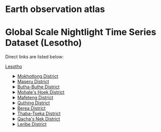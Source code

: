 # Earth observation atlas
 # Global Scale Nightlight Time Series Dataset (Lesotho)
Direct links are listed below:

<a href="https://eoatlas-nightlight.s3.amazonaws.com/eoatlas-monthly-nightlight-00106.csv">Lesotho</a>
<ul>
<details>
<summary><a href="https://eoatlas-nightlight.s3.amazonaws.com/eoatlas-monthly-nightlight-01839.csv">Mokhotlong District</a></summary>
<ul>
<ol>
<li><a href="https://eoatlas-nightlight.s3.amazonaws.com/eoatlas-monthly-nightlight-32121.csv">Menoaneng</a></li><li><a href="https://eoatlas-nightlight.s3.amazonaws.com/eoatlas-monthly-nightlight-32130.csv">Sanqebethu</a></li><li><a href="https://eoatlas-nightlight.s3.amazonaws.com/eoatlas-monthly-nightlight-32145.csv">Mphokojoana</a></li><li><a href="https://eoatlas-nightlight.s3.amazonaws.com/eoatlas-monthly-nightlight-32146.csv">Seate</a></li><li><a href="https://eoatlas-nightlight.s3.amazonaws.com/eoatlas-monthly-nightlight-32160.csv">Mokhotlong</a></li></ul>
</ol>
</details>
<details>
<summary><a href="https://eoatlas-nightlight.s3.amazonaws.com/eoatlas-monthly-nightlight-01840.csv">Maseru District</a></summary>
<ul>
<ol>
<li><a href="https://eoatlas-nightlight.s3.amazonaws.com/eoatlas-monthly-nightlight-32109.csv">Makhoalipana</a></li><li><a href="https://eoatlas-nightlight.s3.amazonaws.com/eoatlas-monthly-nightlight-32114.csv">Kubake</a></li><li><a href="https://eoatlas-nightlight.s3.amazonaws.com/eoatlas-monthly-nightlight-32115.csv">Makhoarane</a></li><li><a href="https://eoatlas-nightlight.s3.amazonaws.com/eoatlas-monthly-nightlight-32117.csv">Manonyane</a></li><li><a href="https://eoatlas-nightlight.s3.amazonaws.com/eoatlas-monthly-nightlight-32118.csv">Mohlakeng</a></li><li><a href="https://eoatlas-nightlight.s3.amazonaws.com/eoatlas-monthly-nightlight-32119.csv">Thota-ea-Moli</a></li><li><a href="https://eoatlas-nightlight.s3.amazonaws.com/eoatlas-monthly-nightlight-32120.csv">Lilala</a></li><li><a href="https://eoatlas-nightlight.s3.amazonaws.com/eoatlas-monthly-nightlight-32122.csv">Qiloane</a></li><li><a href="https://eoatlas-nightlight.s3.amazonaws.com/eoatlas-monthly-nightlight-32123.csv">Ratau</a></li><li><a href="https://eoatlas-nightlight.s3.amazonaws.com/eoatlas-monthly-nightlight-32124.csv">Likolobeng</a></li><li><a href="https://eoatlas-nightlight.s3.amazonaws.com/eoatlas-monthly-nightlight-32156.csv">Semonkong</a></li><li><a href="https://eoatlas-nightlight.s3.amazonaws.com/eoatlas-monthly-nightlight-32159.csv">Maseru (Maseru District)</a></li></ul>
</ol>
</details>
<details>
<summary><a href="https://eoatlas-nightlight.s3.amazonaws.com/eoatlas-monthly-nightlight-01841.csv">Butha-Buthe District</a></summary>
<ul>
<ol>
<li><a href="https://eoatlas-nightlight.s3.amazonaws.com/eoatlas-monthly-nightlight-32149.csv">Tsa-le-Moleka</a></li><li><a href="https://eoatlas-nightlight.s3.amazonaws.com/eoatlas-monthly-nightlight-32150.csv">Nqoe</a></li><li><a href="https://eoatlas-nightlight.s3.amazonaws.com/eoatlas-monthly-nightlight-32151.csv">Likila</a></li><li><a href="https://eoatlas-nightlight.s3.amazonaws.com/eoatlas-monthly-nightlight-32152.csv">Ngoajane</a></li><li><a href="https://eoatlas-nightlight.s3.amazonaws.com/eoatlas-monthly-nightlight-32166.csv">Butha-Buthe (Butha-Buthe District)</a></li></ul>
</ol>
</details>
<details>
<summary><a href="https://eoatlas-nightlight.s3.amazonaws.com/eoatlas-monthly-nightlight-01842.csv">Mohale's Hoek District</a></summary>
<ul>
<ol>
<li><a href="https://eoatlas-nightlight.s3.amazonaws.com/eoatlas-monthly-nightlight-32092.csv">Khoelenya</a></li><li><a href="https://eoatlas-nightlight.s3.amazonaws.com/eoatlas-monthly-nightlight-32093.csv">Lithipeng</a></li><li><a href="https://eoatlas-nightlight.s3.amazonaws.com/eoatlas-monthly-nightlight-32096.csv">Mashaleng</a></li><li><a href="https://eoatlas-nightlight.s3.amazonaws.com/eoatlas-monthly-nightlight-32098.csv">Thaba-Mokhele</a></li><li><a href="https://eoatlas-nightlight.s3.amazonaws.com/eoatlas-monthly-nightlight-32099.csv">Siloe</a></li><li><a href="https://eoatlas-nightlight.s3.amazonaws.com/eoatlas-monthly-nightlight-32100.csv">Qhoasing</a></li><li><a href="https://eoatlas-nightlight.s3.amazonaws.com/eoatlas-monthly-nightlight-32102.csv">Senqunyane</a></li><li><a href="https://eoatlas-nightlight.s3.amazonaws.com/eoatlas-monthly-nightlight-32154.csv">Mohale's Hoek</a></li></ul>
</ol>
</details>
<details>
<summary><a href="https://eoatlas-nightlight.s3.amazonaws.com/eoatlas-monthly-nightlight-01843.csv">Mafeteng District</a></summary>
<ul>
<ol>
<li><a href="https://eoatlas-nightlight.s3.amazonaws.com/eoatlas-monthly-nightlight-32101.csv">Makoabating</a></li><li><a href="https://eoatlas-nightlight.s3.amazonaws.com/eoatlas-monthly-nightlight-32105.csv">Ramoetsana</a></li><li><a href="https://eoatlas-nightlight.s3.amazonaws.com/eoatlas-monthly-nightlight-32106.csv">Tsana-Talana</a></li><li><a href="https://eoatlas-nightlight.s3.amazonaws.com/eoatlas-monthly-nightlight-32107.csv">Lehlakaneng</a></li><li><a href="https://eoatlas-nightlight.s3.amazonaws.com/eoatlas-monthly-nightlight-32108.csv">Qibing</a></li><li><a href="https://eoatlas-nightlight.s3.amazonaws.com/eoatlas-monthly-nightlight-32111.csv">Mamants'o</a></li><li><a href="https://eoatlas-nightlight.s3.amazonaws.com/eoatlas-monthly-nightlight-32112.csv">Metsi-Maholo</a></li><li><a href="https://eoatlas-nightlight.s3.amazonaws.com/eoatlas-monthly-nightlight-32157.csv">Mafeteng</a></li></ul>
</ol>
</details>
<details>
<summary><a href="https://eoatlas-nightlight.s3.amazonaws.com/eoatlas-monthly-nightlight-01844.csv">Quthing District</a></summary>
<ul>
<ol>
<li><a href="https://eoatlas-nightlight.s3.amazonaws.com/eoatlas-monthly-nightlight-32089.csv">Mjanyane</a></li><li><a href="https://eoatlas-nightlight.s3.amazonaws.com/eoatlas-monthly-nightlight-32090.csv">Qomoqomong</a></li><li><a href="https://eoatlas-nightlight.s3.amazonaws.com/eoatlas-monthly-nightlight-32091.csv">Tosing</a></li><li><a href="https://eoatlas-nightlight.s3.amazonaws.com/eoatlas-monthly-nightlight-32094.csv">Telle</a></li><li><a href="https://eoatlas-nightlight.s3.amazonaws.com/eoatlas-monthly-nightlight-32095.csv">Mphaki</a></li><li><a href="https://eoatlas-nightlight.s3.amazonaws.com/eoatlas-monthly-nightlight-32153.csv">Quthing</a></li></ul>
</ol>
</details>
<details>
<summary><a href="https://eoatlas-nightlight.s3.amazonaws.com/eoatlas-monthly-nightlight-01845.csv">Berea District</a></summary>
<ul>
<ol>
<li><a href="https://eoatlas-nightlight.s3.amazonaws.com/eoatlas-monthly-nightlight-32126.csv">Kanana</a></li><li><a href="https://eoatlas-nightlight.s3.amazonaws.com/eoatlas-monthly-nightlight-32127.csv">Tebe-Tebe</a></li><li><a href="https://eoatlas-nightlight.s3.amazonaws.com/eoatlas-monthly-nightlight-32128.csv">Motanasela</a></li><li><a href="https://eoatlas-nightlight.s3.amazonaws.com/eoatlas-monthly-nightlight-32131.csv">Senekane</a></li><li><a href="https://eoatlas-nightlight.s3.amazonaws.com/eoatlas-monthly-nightlight-32132.csv">Makeoana</a></li><li><a href="https://eoatlas-nightlight.s3.amazonaws.com/eoatlas-monthly-nightlight-32133.csv">Phuthiatsana</a></li><li><a href="https://eoatlas-nightlight.s3.amazonaws.com/eoatlas-monthly-nightlight-32134.csv">Mapoteng</a></li><li><a href="https://eoatlas-nightlight.s3.amazonaws.com/eoatlas-monthly-nightlight-32136.csv">Kueneng</a></li><li><a href="https://eoatlas-nightlight.s3.amazonaws.com/eoatlas-monthly-nightlight-32161.csv">Maseru (Berea Distict)</a></li><li><a href="https://eoatlas-nightlight.s3.amazonaws.com/eoatlas-monthly-nightlight-32162.csv">Tayateyaneng</a></li></ul>
</ol>
</details>
<details>
<summary><a href="https://eoatlas-nightlight.s3.amazonaws.com/eoatlas-monthly-nightlight-01846.csv">Thaba-Tseka District</a></summary>
<ul>
<ol>
<li><a href="https://eoatlas-nightlight.s3.amazonaws.com/eoatlas-monthly-nightlight-32110.csv">Litsoetse</a></li><li><a href="https://eoatlas-nightlight.s3.amazonaws.com/eoatlas-monthly-nightlight-32113.csv">Linakeng</a></li><li><a href="https://eoatlas-nightlight.s3.amazonaws.com/eoatlas-monthly-nightlight-32116.csv">Khutlo-se-Metsi</a></li><li><a href="https://eoatlas-nightlight.s3.amazonaws.com/eoatlas-monthly-nightlight-32125.csv">Bokong</a></li><li><a href="https://eoatlas-nightlight.s3.amazonaws.com/eoatlas-monthly-nightlight-32129.csv">Tenesolo</a></li><li><a href="https://eoatlas-nightlight.s3.amazonaws.com/eoatlas-monthly-nightlight-32158.csv">Thaba-Tseka</a></li></ul>
</ol>
</details>
<details>
<summary><a href="https://eoatlas-nightlight.s3.amazonaws.com/eoatlas-monthly-nightlight-01847.csv">Qacha's Nek District</a></summary>
<ul>
<ol>
<li><a href="https://eoatlas-nightlight.s3.amazonaws.com/eoatlas-monthly-nightlight-32097.csv">Qanya</a></li><li><a href="https://eoatlas-nightlight.s3.amazonaws.com/eoatlas-monthly-nightlight-32103.csv">Ntsupe</a></li><li><a href="https://eoatlas-nightlight.s3.amazonaws.com/eoatlas-monthly-nightlight-32104.csv">Tsoelikana</a></li><li><a href="https://eoatlas-nightlight.s3.amazonaws.com/eoatlas-monthly-nightlight-32155.csv">Qacha's Nek</a></li></ul>
</ol>
</details>
<details>
<summary><a href="https://eoatlas-nightlight.s3.amazonaws.com/eoatlas-monthly-nightlight-01848.csv">Leribe District</a></summary>
<ul>
<ol>
<li><a href="https://eoatlas-nightlight.s3.amazonaws.com/eoatlas-monthly-nightlight-32135.csv">Tsuili-Tsuili</a></li><li><a href="https://eoatlas-nightlight.s3.amazonaws.com/eoatlas-monthly-nightlight-32137.csv">Bolahla</a></li><li><a href="https://eoatlas-nightlight.s3.amazonaws.com/eoatlas-monthly-nightlight-32138.csv">Matsoku</a></li><li><a href="https://eoatlas-nightlight.s3.amazonaws.com/eoatlas-monthly-nightlight-32139.csv">Hleoheng</a></li><li><a href="https://eoatlas-nightlight.s3.amazonaws.com/eoatlas-monthly-nightlight-32140.csv">Manka</a></li><li><a href="https://eoatlas-nightlight.s3.amazonaws.com/eoatlas-monthly-nightlight-32141.csv">'Maoa-Mafubelu</a></li><li><a href="https://eoatlas-nightlight.s3.amazonaws.com/eoatlas-monthly-nightlight-32142.csv">Ramapepe</a></li><li><a href="https://eoatlas-nightlight.s3.amazonaws.com/eoatlas-monthly-nightlight-32143.csv">Litjotjela</a></li><li><a href="https://eoatlas-nightlight.s3.amazonaws.com/eoatlas-monthly-nightlight-32144.csv">Menkhoaneng</a></li><li><a href="https://eoatlas-nightlight.s3.amazonaws.com/eoatlas-monthly-nightlight-32147.csv">Sephokong</a></li><li><a href="https://eoatlas-nightlight.s3.amazonaws.com/eoatlas-monthly-nightlight-32148.csv">Maisa-Phoka</a></li><li><a href="https://eoatlas-nightlight.s3.amazonaws.com/eoatlas-monthly-nightlight-32163.csv">Maputsoe</a></li><li><a href="https://eoatlas-nightlight.s3.amazonaws.com/eoatlas-monthly-nightlight-32164.csv">Leribe</a></li><li><a href="https://eoatlas-nightlight.s3.amazonaws.com/eoatlas-monthly-nightlight-32165.csv">Butha-Buthe (Leribe District)</a></li></ul>
</ol>
</details>
